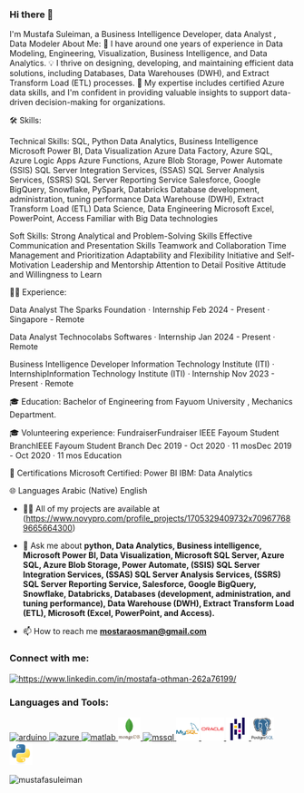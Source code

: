 ### Hi there 👋
I'm Mustafa Suleiman, a  Business Intelligence Developer, data Analyst , Data Modeler
About Me:
🔭 I have around one years of experience in Data Modeling, Engineering, Visualization, Business Intelligence, and Data Analytics.
💡 I thrive on designing, developing, and maintaining efficient data solutions, including Databases, Data Warehouses (DWH), and Extract Transform Load (ETL) processes.
🚀 My expertise includes certified Azure data skills, and I'm confident in providing valuable insights to support data-driven decision-making for organizations.

🛠️ Skills:

Technical Skills:
SQL, Python
Data Analytics, Business Intelligence
Microsoft Power BI, Data Visualization
Azure Data Factory, Azure SQL, Azure Logic Apps
Azure Functions, Azure Blob Storage, Power Automate
(SSIS) SQL Server Integration Services, (SSAS) SQL Server Analysis Services, (SSRS) SQL Server Reporting Service
Salesforce, Google BigQuery, Snowflake, PySpark, Databricks
Database development, administration, tuning performance
Data Warehouse (DWH), Extract Transform Load (ETL)
Data Science, Data Engineering
Microsoft Excel, PowerPoint, Access
Familiar with Big Data technologies

Soft Skills:
Strong Analytical and Problem-Solving Skills
Effective Communication and Presentation Skills
Teamwork and Collaboration
Time Management and Prioritization
Adaptability and Flexibility
Initiative and Self-Motivation
Leadership and Mentorship
Attention to Detail
Positive Attitude and Willingness to Learn

👨‍💻 Experience:

Data Analyst
The Sparks Foundation · Internship
Feb 2024 - Present · 
Singapore - Remote


Data Analyst
Technocolabs Softwares · Internship
Jan 2024 - Present · Remote


Business Intelligence Developer
Information Technology Institute (ITI) · InternshipInformation Technology Institute (ITI) · Internship
Nov 2023 - Present · Remote


🎓 Education:
Bachelor of Engineering from Fayuom University , Mechanics Department.


🎓 Volunteering experience:
FundraiserFundraiser
IEEE Fayoum Student BranchIEEE Fayoum Student Branch
Dec 2019 - Oct 2020 · 11 mosDec 2019 - Oct 2020 · 11 mos
Education

🚀 Certifications
Microsoft Certified: Power BI
IBM: Data Analytics

🌐 Languages
Arabic (Native)
English



- 👨‍💻 All of my projects are available at (https://www.novypro.com/profile_projects/1705329409732x709677689665664300)

- 💬 Ask me about **python, Data Analytics, Business intelligence, Microsoft Power BI, Data Visualization, Microsoft SQL Server, Azure SQL, Azure Blob Storage, Power Automate, (SSIS) SQL Server Integration Services, (SSAS) SQL Server Analysis Services, (SSRS) SQL Server Reporting Service, Salesforce, Google BigQuery, Snowflake, Databricks, Databases (development, administration, and tuning performance), Data Warehouse (DWH), Extract Transform Load (ETL), Microsoft (Excel, PowerPoint, and Access).**

- 📫 How to reach me **mostaraosman@gmail.com**

<h3 align="left">Connect with me:</h3>
<p align="left">
<a href="https://linkedin.com/in/https://www.linkedin.com/in/mostafa-othman-262a76199/" target="blank"><img align="center" src="https://raw.githubusercontent.com/rahuldkjain/github-profile-readme-generator/master/src/images/icons/Social/linked-in-alt.svg" alt="https://www.linkedin.com/in/mostafa-othman-262a76199/" height="30" width="40" /></a>


<h3 align="left">Languages and Tools:</h3>
<p align="left"> <a href="https://www.arduino.cc/" target="_blank" rel="noreferrer"> <img src="https://cdn.worldvectorlogo.com/logos/arduino-1.svg" alt="arduino" width="40" height="40"/> </a> <a href="https://azure.microsoft.com/en-in/" target="_blank" rel="noreferrer"> <img src="https://www.vectorlogo.zone/logos/microsoft_azure/microsoft_azure-icon.svg" alt="azure" width="40" height="40"/> </a> <a href="https://www.mathworks.com/" target="_blank" rel="noreferrer"> <img src="https://upload.wikimedia.org/wikipedia/commons/2/21/Matlab_Logo.png" alt="matlab" width="40" height="40"/> </a> <a href="https://www.mongodb.com/" target="_blank" rel="noreferrer"> <img src="https://raw.githubusercontent.com/devicons/devicon/master/icons/mongodb/mongodb-original-wordmark.svg" alt="mongodb" width="40" height="40"/> </a> <a href="https://www.microsoft.com/en-us/sql-server" target="_blank" rel="noreferrer"> <img src="https://www.svgrepo.com/show/303229/microsoft-sql-server-logo.svg" alt="mssql" width="40" height="40"/> </a> <a href="https://www.mysql.com/" target="_blank" rel="noreferrer"> <img src="https://raw.githubusercontent.com/devicons/devicon/master/icons/mysql/mysql-original-wordmark.svg" alt="mysql" width="40" height="40"/> </a> <a href="https://www.oracle.com/" target="_blank" rel="noreferrer"> <img src="https://raw.githubusercontent.com/devicons/devicon/master/icons/oracle/oracle-original.svg" alt="oracle" width="40" height="40"/> </a> <a href="https://pandas.pydata.org/" target="_blank" rel="noreferrer"> <img src="https://raw.githubusercontent.com/devicons/devicon/2ae2a900d2f041da66e950e4d48052658d850630/icons/pandas/pandas-original.svg" alt="pandas" width="40" height="40"/> </a> <a href="https://www.postgresql.org" target="_blank" rel="noreferrer"> <img src="https://raw.githubusercontent.com/devicons/devicon/master/icons/postgresql/postgresql-original-wordmark.svg" alt="postgresql" width="40" height="40"/> </a> <a href="https://www.python.org" target="_blank" rel="noreferrer"> <img src="https://raw.githubusercontent.com/devicons/devicon/master/icons/python/python-original.svg" alt="python" width="40" height="40"/> </a> </p>

<p><img align="center" src="https://github-readme-stats.vercel.app/api/top-langs?username=mustafasuleiman&show_icons=true&locale=en&layout=compact" alt="mustafasuleiman" /></p>

<!--
**mustafasuleiman/mustafasuleiman** is a ✨ _special_ ✨ repository because its `README.md` (this file) appears on your GitHub profile.

Here are some ideas to get you started:

- 🔭 I’m currently working on ...
- 🌱 I’m currently learning ...
- 👯 I’m looking to collaborate on ...
- 🤔 I’m looking for help with ...
- 💬 Ask me about ...
- 📫 How to reach me: ...
- 😄 Pronouns: ...
- ⚡ Fun fact: ...
-->
